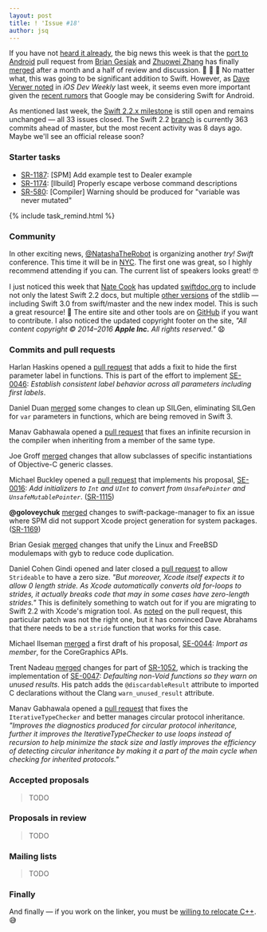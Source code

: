```yaml
---
layout: post
title: ! 'Issue #18'
author: jsq
---
```


If you have not [heard it already](https://twitter.com/modocache/status/720139771771805697), the big news this week is that the [port to Android](https://github.com/apple/swift/pull/1442) pull request from [Brian Gesiak](https://twitter.com/modocache) and [Zhuowei Zhang](https://twitter.com/zhuowei) has finally [merged](https://github.com/apple/swift/pull/1442#issuecomment-209215000) after a month and a half of review and discussion. 🎉 👏 🙌 No matter what, this was going to be significant addition to Swift. However, as [Dave Verwer noted](https://iosdevweekly.com/issues/245#start) in *iOS Dev Weekly* last week, it seems even more important given the [recent rumors](http://thenextweb.com/dd/2016/04/07/google-facebook-uber-swift/) that Google may be considering Swift for Android.

As mentioned last week, the [Swift 2.2.x milestone](https://github.com/apple/swift/pulls?q=milestone%3A%22Swift+2.2.x%22) is still open and remains unchanged &mdash; all 33 issues closed. The Swift 2.2 [branch](https://github.com/apple/swift/tree/swift-2.2-branch) is currently 363 commits ahead of master, but the most recent activity was 8 days ago. Maybe we'll see an official release soon?

<!--excerpt-->

### Starter tasks

- [SR-1187](https://bugs.swift.org/browse/SR-1187): [SPM] Add example test to Dealer example
- [SR-1174](https://bugs.swift.org/browse/SR-1174): [llbuild] Properly escape verbose command descriptions
- [SR-580](https://bugs.swift.org/browse/SR-580): [Compiler] Warning should be produced for "variable was never mutated"

{% include task_remind.html %}

### Community

In other exciting news, [@NatashaTheRobot](https://twitter.com/NatashaTheRobot/status/720234080860815360) is organizing another *try! Swift* conference. This time it will be in [NYC](http://www.tryswiftnyc.com). The first one was great, so I highly recommend attending if you can. The current list of speakers looks great! 🤓

I just noticed this week that [Nate Cook](https://twitter.com/nnnnnnnn) has updated [swiftdoc.org](http://swiftdoc.org) to include not only the latest Swift 2.2 docs, but multiple [other versions](http://swiftdoc.org/versions/) of the stdlib &mdash; including Swift 3.0 from swift/master and the new index model. This is such a great resource! 🙇 The entire site and other tools are on [GitHub](https://github.com/SwiftDocOrg) if you want to contribute. I also noticed the updated copyright footer on the site, *"All content copyright © 2014–2016 __Apple Inc.__ All rights reserved."* 😧

### Commits and pull requests

Harlan Haskins opened a [pull request](https://github.com/apple/swift/pull/2092) that adds a fixit to hide the first parameter label in functions. This is part of the effort to implement [SE-0046](https://github.com/apple/swift-evolution/blob/master/proposals/0046-first-label.md): *Establish consistent label behavior across all parameters including first labels*.

Daniel Duan [merged](https://github.com/apple/swift/pull/2087) some changes to clean up SILGen, eliminating SILGen for `var` parameters in functions, which are being removed in Swift 3.

Manav Gabhawala opened a [pull request](https://github.com/apple/swift/pull/2124) that fixes an infinite recursion in the compiler when inheriting from a member of the same type.

Joe Groff [merged](https://github.com/apple/swift/pull/2086) changes that allow subclasses of specific instantiations of Objective-C generic classes.

Michael Buckley opened a [pull request](https://github.com/apple/swift/pull/2163) that implements his proposal, [SE-0016](https://github.com/apple/swift-evolution/blob/master/proposals/0016-initializers-for-converting-unsafe-pointers-to-ints.md): *Add initializers to `Int` and `UInt` to convert from `UnsafePointer` and `UnsafeMutablePointer`*. ([SR-1115](https://bugs.swift.org/browse/SR-1115))

**@goloveychuk** [merged](https://github.com/apple/swift-package-manager/pull/243) changes to swift-package-manager to fix an issue where SPM did not support Xcode project generation for system packages. ([SR-1169](https://bugs.swift.org/browse/SR-1169))

Brian Gesiak [merged](https://github.com/apple/swift/pull/2081) changes that unify the Linux and FreeBSD modulemaps with gyb to reduce code duplication.

Daniel Cohen Gindi opened and later closed a [pull request](https://github.com/apple/swift/pull/2125) to allow `Strideable` to have a zero size. *"But moreover, Xcode itself expects it to allow 0 length stride. As Xcode automatically converts old for-loops to strides, it actually breaks code that may in some cases have zero-length strides."* This is definitely something to watch out for if you are migrating to Swift 2.2 with Xcode's migration tool. As [noted](https://github.com/apple/swift/pull/2125#issuecomment-208191381) on the pull request, this particular patch was not the right one, but it has convinced Dave Abrahams that there needs to be a `stride` function that works for this case.

Michael Ilseman [merged](https://github.com/apple/swift/pull/2107) a first draft of his proposal, [SE-0044](https://github.com/apple/swift-evolution/blob/master/proposals/0044-import-as-member.md): *Import as member*, for the CoreGraphics APIs.

Trent Nadeau [merged](https://github.com/apple/swift/pull/2103) changes for part of [SR-1052](https://bugs.swift.org/browse/SR-1052), which is tracking the implementation of [SE-0047](https://github.com/apple/swift-evolution/blob/master/proposals/0047-nonvoid-warn.md): *Defaulting non-Void functions so they warn on unused results*. His patch adds the `@discardableResult` attribute to imported C declarations without the Clang `warn_unused_result` attribute.

Manav Gabhawala opened a [pull request](https://github.com/apple/swift/pull/2123) that fixes the `IterativeTypeChecker` and better manages circular protocol inheritance. *"Improves the diagnostics produced for circular protocol inheritance, further it improves the IterativeTypeChecker to use loops instead of recursion to help minimize the stack size and lastly improves the efficiency of detecting circular inheritance by making it a part of the main cycle when checking for inherited protocols."*

### Accepted proposals

> TODO

### Proposals in review

> TODO

### Mailing lists

> TODO

### Finally

And finally &mdash; if you work on the linker, you must be [willing to relocate C++](https://twitter.com/jckarter/status/719684649027391488). 😅
